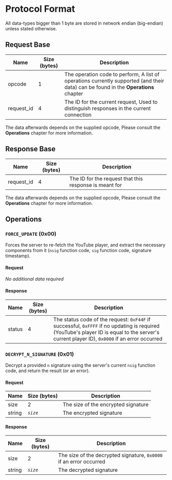 # Protocol Format

All data-types bigger than 1 byte are stored in network endian (big-endian) unless stated otherwise.

## Request Base
| Name      | Size (bytes) | Description                          |
|-----------|--------------|--------------------------------------|
|opcode     | 1            | The operation code to perform, A list of operations currently supported (and their data) can be found in the **Operations** chapter |
|request_id | 4            | The ID for the current request, Used to distinguish responses in the current connection |

The data afterwards depends on the supplied opcode, Please consult the **Operations** chapter for more information.

## Response Base
| Name       | Size (bytes) | Description                           |
|------------|--------------|---------------------------------------|
|request_id  | 4            | The ID for the request that this response is meant for |

The data afterwards depends on the supplied opcode, Please consult the **Operations** chapter for more information.

## Operations
### `FORCE_UPDATE` (0x00)
Forces the server to re-fetch the YouTube player, and extract the necessary components from it (`nsig` function code, `sig` function code, signature timestamp).

#### Request
*No additional data required*

#### Response
| Name | Size (bytes) | Description |
|------|--------------|-------------|
|status| 4            | The status code of the request: `0xF44F` if successful, `0xFFFF` if no updating is required (YouTube's player ID is equal to the server's current player ID), `0x0000` if an error occurred |

### `DECRYPT_N_SIGNATURE` (0x01)
Decrypt a provided `n` signature using the server's current `nsig` function code, and return the result (or an error).

#### Request
| Name | Size (bytes) | Description                         |
|------|--------------|-------------------------------------|
|size  | 2            | The size of the encrypted signature |
|string| *`size`*     | The encrypted signature             |

#### Response
| Name | Size (bytes) | Description                                                      |
|------|--------------|------------------------------------------------------------------|
|size  | 2            | The size of the decrypted signature, `0x0000` if an error occurred |
|string| *`size`*     | The decrypted signature                                          |


